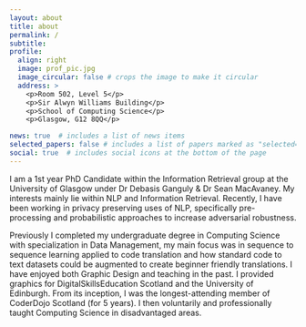 ```yaml
---
layout: about
title: about
permalink: /
subtitle: 
profile:
  align: right
  image: prof_pic.jpg
  image_circular: false # crops the image to make it circular
  address: >
    <p>Room 502, Level 5</p>
    <p>Sir Alwyn Williams Building</p>
    <p>School of Computing Science</p>
    <p>Glasgow, G12 8QQ</p>

news: true  # includes a list of news items
selected_papers: false # includes a list of papers marked as "selected={true}"
social: true  # includes social icons at the bottom of the page
---
```


I am a 1st year PhD Candidate within the Information Retrieval group at the University of Glasgow under Dr Debasis Ganguly & Dr Sean MacAvaney. My interests mainly lie within NLP and Information Retrieval. Recently, I have been working in privacy preserving uses of NLP, specifically pre-processing and probabilistic approaches to increase adversarial robustness. 

Previously I completed my undergraduate degree in Computing Science with specialization in Data Management, my main focus was in sequence to sequence learning applied to code translation and how standard code to text datasets could be augmented to create beginner friendly translations. I have enjoyed both Graphic Design and teaching in the past. I provided graphics for DigitalSkillsEducation Scotland and the University of Edinburgh. From its inception, I was the longest-attending member of CoderDojo Scotland (for 5 years). I then voluntarily and professionally taught Computing Science in disadvantaged areas. 
